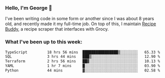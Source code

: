 ### Hello, I'm George 👋

I've been writing code in some form or another since I was about 8 years old, and recently made it my full-time job. On top of this, I maintain [Recipe Buddy](https://github.com/georgegebbett/recipe-buddy), a recipe scraper that interfaces with Grocy.  

<!--
**georgegebbett/georgegebbett** is a ✨ _special_ ✨ repository because its `README.md` (this file) appears on your GitHub profile.

Here are some ideas to get you started:

- 🔭 I’m currently working on ...
- 🌱 I’m currently learning ...
- 👯 I’m looking to collaborate on ...
- 🤔 I’m looking for help with ...
- 💬 Ask me about ...
- 📫 How to reach me: ...
- 😄 Pronouns: ...
- ⚡ Fun fact: ...
-->

### What I've been up to this week:
<!--START_SECTION:waka-->

```txt
TypeScript         18 hrs 56 mins  ████████████████▒░░░░░░░░   65.33 %
SQL                3 hrs 44 mins   ███▒░░░░░░░░░░░░░░░░░░░░░   12.90 %
Terraform          2 hrs 56 mins   ██▓░░░░░░░░░░░░░░░░░░░░░░   10.13 %
YAML               1 hr 7 mins     █░░░░░░░░░░░░░░░░░░░░░░░░   03.90 %
Python             44 mins         ▓░░░░░░░░░░░░░░░░░░░░░░░░   02.58 %
```

<!--END_SECTION:waka-->

